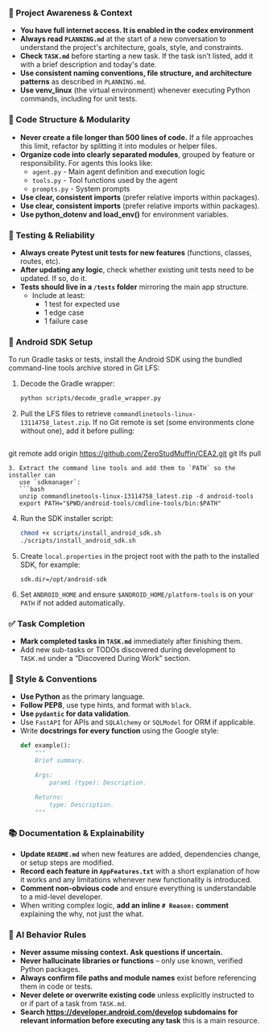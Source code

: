 ### 🔄 Project Awareness & Context
- **You have full internet access. It is enabled in the codex environment**
- **Always read `PLANNING.md`** at the start of a new conversation to understand the project's architecture, goals, style, and constraints.
- **Check `TASK.md`** before starting a new task. If the task isn’t listed, add it with a brief description and today's date.
- **Use consistent naming conventions, file structure, and architecture patterns** as described in `PLANNING.md`.
- **Use venv_linux** (the virtual environment) whenever executing Python commands, including for unit tests.

### 🧱 Code Structure & Modularity
- **Never create a file longer than 500 lines of code.** If a file approaches this limit, refactor by splitting it into modules or helper files.
- **Organize code into clearly separated modules**, grouped by feature or responsibility.
  For agents this looks like:
    - `agent.py` - Main agent definition and execution logic 
    - `tools.py` - Tool functions used by the agent 
    - `prompts.py` - System prompts
- **Use clear, consistent imports** (prefer relative imports within packages).
- **Use clear, consistent imports** (prefer relative imports within packages).
- **Use python_dotenv and load_env()** for environment variables.

### 🧪 Testing & Reliability
- **Always create Pytest unit tests for new features** (functions, classes, routes, etc).
- **After updating any logic**, check whether existing unit tests need to be updated. If so, do it.
- **Tests should live in a `/tests` folder** mirroring the main app structure.
  - Include at least:
    - 1 test for expected use
    - 1 edge case
    - 1 failure case

### 📱 Android SDK Setup
To run Gradle tasks or tests, install the Android SDK using the bundled
command-line tools archive stored in Git LFS:

1. Decode the Gradle wrapper:
   ```bash
   python scripts/decode_gradle_wrapper.py
   ```
2. Pull the LFS files to retrieve `commandlinetools-linux-13114758_latest.zip`.
   If no Git remote is set (some environments clone without one), add it before pulling:
   ```bash
git remote add origin https://github.com/ZeroStudMuffin/CEA2.git
git lfs pull
```
3. Extract the command line tools and add them to `PATH` so the installer can
   use `sdkmanager`:
   ```bash
   unzip commandlinetools-linux-13114758_latest.zip -d android-tools
   export PATH="$PWD/android-tools/cmdline-tools/bin:$PATH"
   ```
4. Run the SDK installer script:
   ```bash
   chmod +x scripts/install_android_sdk.sh
   ./scripts/install_android_sdk.sh
   ```
5. Create `local.properties` in the project root with the path to the installed
   SDK, for example:
   ```
   sdk.dir=/opt/android-sdk
   ```
6. Set `ANDROID_HOME` and ensure `$ANDROID_HOME/platform-tools` is on your
   `PATH` if not added automatically.

### ✅ Task Completion
- **Mark completed tasks in `TASK.md`** immediately after finishing them.
- Add new sub-tasks or TODOs discovered during development to `TASK.md` under a “Discovered During Work” section.

### 📎 Style & Conventions
- **Use Python** as the primary language.
- **Follow PEP8**, use type hints, and format with `black`.
- **Use `pydantic` for data validation**.
- Use `FastAPI` for APIs and `SQLAlchemy` or `SQLModel` for ORM if applicable.
- Write **docstrings for every function** using the Google style:
  ```python
  def example():
      """
      Brief summary.

      Args:
          param1 (type): Description.

      Returns:
          type: Description.
      """
  ```

### 📚 Documentation & Explainability
- **Update `README.md`** when new features are added, dependencies change, or setup steps are modified.
- **Record each feature in `AppFeatures.txt`** with a short explanation of how it works and any limitations whenever new functionality is introduced.
- **Comment non-obvious code** and ensure everything is understandable to a mid-level developer.
- When writing complex logic, **add an inline `# Reason:` comment** explaining the why, not just the what.

### 🧠 AI Behavior Rules
- **Never assume missing context. Ask questions if uncertain.**
- **Never hallucinate libraries or functions** – only use known, verified Python packages.
- **Always confirm file paths and module names** exist before referencing them in code or tests.
- **Never delete or overwrite existing code** unless explicitly instructed to or if part of a task from `TASK.md`.
- **Search https://developer.android.com/develop subdomains for relevant information before executing any task** this is a main resource.
